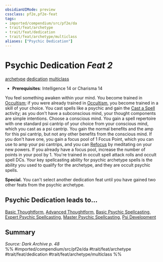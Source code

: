 ```yaml
---
obsidianUIMode: preview
cssclass: pf2e,pf2e-feat
tags:
- imported/compendium/src/pf2e/da
- trait/feat/archetype
- trait/feat/dedication
- trait/feat/archetype/multiclass
aliases: ["Psychic Dedication"]
---
```

# Psychic Dedication  *Feat 2*  
[archetype](archetype.md)  [dedication](dedication.md)  [multiclass](multiclass.md)  

- **Prerequisites**: Intelligence 14 or Charisma 14

You feel something awaken within your mind. You become trained in [Occultism](../skills.md#Occultism); if you were already trained in [Occultism](../skills.md#Occultism), you become trained in a skill of your choice. You cast spells like a psychic and gain the [Cast a Spell](cast-a-spell.md) activity; as you don't have a subconscious mind, your thought components are simple intentions. Choose a conscious mind. You gain a spell repertoire with one standard psi cantrip of your choice from your conscious mind, which you cast as a psi cantrip. You gain the normal benefits and the amp for this psi cantrip, but not any other benefits from the conscious mind. If you don't have one, you gain a focus pool of 1 Focus Point, which you can use to amp your psi cantrips, and you can [Refocus](refocus.md) by meditating on your new powers. If you already have a focus pool, increase the number of points in your pool by 1. You're trained in occult spell attack rolls and occult spell DCs. Your key spellcasting ability for psychic archetype spells is the ability you used to qualify for the archetype, and they are occult psychic spells.

**Special.** You can't select another dedication feat until you have gained two other feats from the psychic archetype.

## Psychic Dedication leads to...

[Basic Thoughtform](basic-thoughtform-da.md), [Advanced Thoughtform](advanced-thoughtform-da.md), [Basic Psychic Spellcasting](basic-psychic-spellcasting-da.md), [Expert Psychic Spellcasting](expert-psychic-spellcasting-da.md), [Master Psychic Spellcasting](master-psychic-spellcasting-da.md), [Psi Development](psi-development-da.md)

## Summary

*Source: Dark Archive p. 48*  
%% #imported/compendium/src/pf2e/da #trait/feat/archetype #trait/feat/dedication #trait/feat/archetype/multiclass %%
